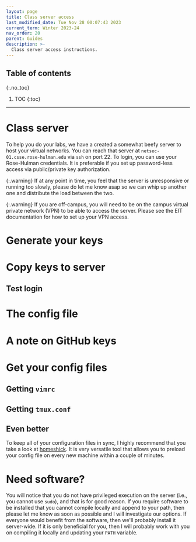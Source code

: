 ```yaml
---
layout: page
title: Class server access
last_modified_date: Tue Nov 28 00:07:43 2023
current_term: Winter 2023-24
nav_order: 20
parent: Guides
description: >-
  Class server access instructions.
---
```


## Table of contents
{:.no_toc}

1. TOC
{:toc}

---

# Class server

To help you do your labs, we have a created a somewhat beefy server to host your
virtual networks. You can reach that server at `netsec-01.csse.rose-hulman.edu`
via `ssh` on port 22. To login, you can use your Rose-Hulman credentials. It is
preferable if you set up password-less access via public/private key
authorization.

{:.warning}
If at any point in time, you feel that the server is unresponsive or running too
slowly, please do let me know asap so we can whip up another one and distribute
the load between the two.

{:.warning}
If you are off-campus, you will need to be on the campus virtual private network
(VPN) to be able to access the server. Please see the EIT documentation for how
to set up your VPN access.

# Generate your keys

# Copy keys to server

## Test login

# The config file

# A note on GitHub keys

# Get your config files

## Getting `vimrc`

## Getting `tmux.conf`

## Even better

To keep all of your configuration files in sync, I highly recommend that you
take a look at [homeshick](https://github.com/andsens/homeshick). It is very
versatile tool that allows you to preload your config file on every new machine
within a couple of minutes.

# Need software?

You will notice that you do not have privileged execution on the server (i.e.,
you cannot use `sudo`), and that is for good reason. If you require software to
be installed that you cannot compile locally and append to your path, then
please let me know as soon as possible and I will investigate our options. If
everyone would benefit from the software, then we'll probably install it
server-wide. If it is only beneficial for you, then I will probably work with
you on compiling it locally and updating your `PATH` variable.

